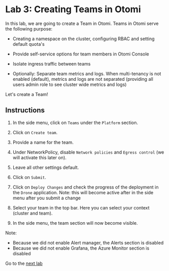 # Lab 3: Creating Teams in Otomi

In this lab, we are going to create a Team in Otomi. Teams in Otomi serve the following purpose:

- Creating a namespace on the cluster, configuring RBAC and setting default quota's

- Provide self-service options for team members in Otomi Console

- Isolate ingress traffic between teams

- Optionally: Separate team metrics and logs. When multi-tenancy is not enabled (default), metrics and logs are not separated (providing all users admin role to see cluster wide metrics and logs)

Let's create a Team!

## Instructions

1. In the side menu, click on `Teams` under the `Platform` section.

2. Click on `Create team`.

3. Provide a name for the team.

4. Under NetworkPolicy, disable `Network policies` and `Egress control` (we will activate this later on).

5. Leave all other settings default.

6. Click on `Submit`.

7. Click on `Deploy Changes` and check the progress of the deployment in the `Drone` application.
   Note: this will become active after in the side menu after you submit a change

8. Select your team in the top bar. Here you can select your context (cluster and team).

9. In the side menu, the team section will now become visible.

Note:

- Because we did not enable Alert manager, the Alerts section is disabled
- Because we did not enable Grafana, the Azure Monitor section is disabled

Go to the [next lab](../4_netpols/README.md)
